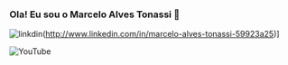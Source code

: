 ### Ola! Eu sou o Marcelo Alves Tonassi 🦉
![linkdin](https://img.shields.io/badge/LinkedIn-0077B5?style=for-the-badge&logo=linkedin&logoColor=white)(http://www.linkedin.com/in/marcelo-alves-tonassi-59923a25)]

![YouTube](https://img.shields.io/badge/YouTube-FF0000?style=for-the-badge&logo=youtube&logoColor=white)


